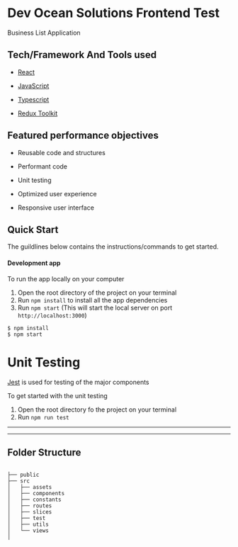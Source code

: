 # Dev Ocean Solutions Frontend Test

Business List Application

## Tech/Framework And Tools used

- [React](https://reactjs.org/)

- [JavaScript](https://www.javascript.com/)

- [Typescript](https://www.typescriptlang.org/)

- [Redux Toolkit](https://redux-toolkit.js.org/)

## Featured performance objectives

- Reusable code and structures

- Performant code

- Unit testing

- Optimized user experience

- Responsive user interface

## Quick Start

The guildlines below contains the instructions/commands to get started.

#### Development app

To run the app locally on your computer

1. Open the root directory of the project on your terminal
2. Run `npm install` to install all the app dependencies
3. Run `npm start` (This will start the local server on port `http://localhost:3000`)

```
$ npm install
$ npm start
```

# Unit Testing

[Jest](https://jestjs.io/) is used for testing of the major components

To get started with the unit testing

1. Open the root directory fo the project on your terminal
2. Run `npm run test`

---

---

## Folder Structure

```

├── public
├── src
│   ├── assets
│   ├── components
│   ├── constants
│   ├── routes
│   ├── slices
│   ├── test
│   ├── utils
│   └── views
│

```
